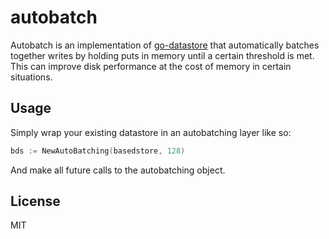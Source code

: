 # autobatch

Autobatch is an implementation of
[go-datastore](https://github.com/ipfs/go-datastore) that automatically batches
together writes by holding puts in memory until a certain threshold is met.
This can improve disk performance at the cost of memory in certain situations.

## Usage

Simply wrap your existing datastore in an autobatching layer like so:

```go
bds := NewAutoBatching(basedstore, 128)
```

And make all future calls to the autobatching object.

## License
MIT
